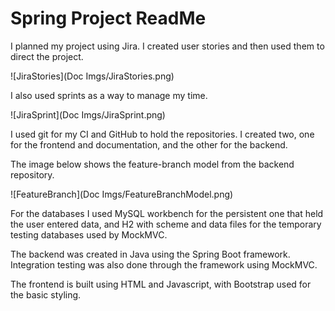 # Spring Project ReadMe

I planned my project using Jira. I created user stories and then used them to direct the project. 

![JiraStories](Doc Imgs/JiraStories.png)

I also used sprints as a way to manage my time.

![JiraSprint](Doc Imgs/JiraSprint.png)

I used git for my CI and GitHub to hold the repositories. I created two, one for the frontend and documentation, and 
the other for the backend. 

The image below shows the feature-branch model from the backend repository.

![FeatureBranch](Doc Imgs/FeatureBranchModel.png)

For the databases I used MySQL workbench for the persistent one that held the user entered data, and H2 with scheme and
data files for the temporary testing databases used by MockMVC.

The backend was created in Java using the Spring Boot framework. Integration testing was also done through the framework
using MockMVC.

The frontend is built using HTML and Javascript, with Bootstrap used for the basic styling.